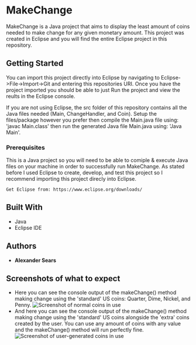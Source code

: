 # MakeChange

MakeChange is a Java project that aims to display the least amount of coins needed to make change for any given monetary amount. This project was created in Eclipse and you will find the entire Eclipse project in this repository.

## Getting Started

You can import this project directly into Eclipse by navigating to Eclipse->File->Import->Git and entering this repositories URI. Once you have the project imported you should be able to just Run the project and view the reults in the Eclipse console. 

If you are not using Eclipse, the src folder of this repository contains all the Java files needed (Main, ChangeHandler, and Coin). Setup the files/package however you prefer then compile the Main.java file using: 'javac Main.class' then run the generated Java file Main.java using: 'Java Main'.

### Prerequisites

This is a Java project so you will need to be able to comiple & execute Java files on your machine in order to successfully run MakeChange.  As stated before I used Eclipse to create, develop, and test this project so I recommend importing this project direcly into Eclipse.

```
Get Eclipse from: https://www.eclipse.org/downloads/
```

## Built With

* Java
* Eclipse IDE


## Authors

* **Alexander Sears**

## Screenshots of what to expect
* Here you can see the console output of the makeChange() method making change using the 'standard' US coins: Quarter, Dime, Nickel, and Penny.
![Screenshot of normal coins in use](../master/screenshots/grab_1.png)
* And here you can see the console output of the makeChange() method making change using the 'standard' US coins alongside the 'extra' coins created by the user. You can use any amount of coins with any value and the makeChange() method will run perfectly fine.
![Screenshot of user-generated coins in use](../master/screenshots/grab_2.png)
